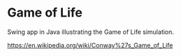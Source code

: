 # Game of Life
Swing app in Java illustrating the Game of Life simulation.

https://en.wikipedia.org/wiki/Conway%27s_Game_of_Life
